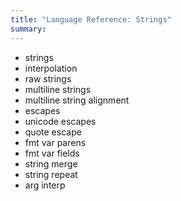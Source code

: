 ```yaml
---
title: "Language Reference: Strings"
summary:
---
```


- strings
- interpolation
- raw strings
- multiline strings
- multiline string alignment
- escapes
- unicode escapes
- quote escape
- fmt var parens
- fmt var fields
- string merge
- string repeat
- arg interp
